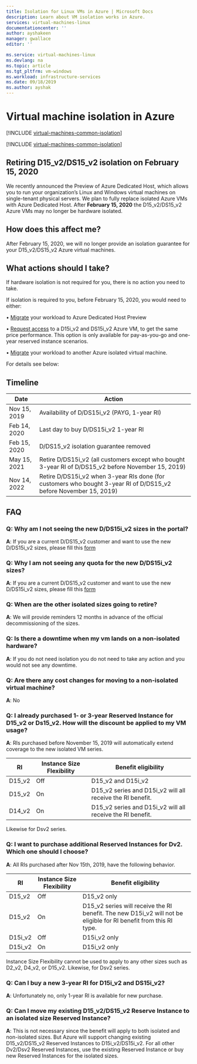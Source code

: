 ```yaml
---
title: Isolation for Linux VMs in Azure | Microsoft Docs
description: Learn about VM isolation works in Azure.
services: virtual-machines-linux
documentationcenter: ''
author: ayshakeen
manager: gwallace
editor: ''

ms.service: virtual-machines-linux
ms.devlang: na
ms.topic: article
ms.tgt_pltfrm: vm-windows
ms.workload: infrastructure-services
ms.date: 09/18/2019
ms.author: ayshak
---
```


# Virtual machine isolation in Azure

[!INCLUDE [virtual-machines-common-isolation](../../../includes/virtual-machines-common-isolation.md)]

[!INCLUDE [virtual-machines-common-isolation](../../../includes/virtual-machines-common-isolation-migration.md)]

## Retiring D15_v2/DS15_v2 isolation on February 15, 2020
We recently announced the Preview of Azure Dedicated Host, which allows you to run your organization’s Linux and Windows virtual machines on single-tenant physical servers. We plan to fully replace isolated Azure VMs with Azure Dedicated Host. After **February 15, 2020** the D15_v2/DS15_v2 Azure VMs may no longer be hardware isolated.

## How does this affect me?
After February 15, 2020, we will no longer provide an isolation guarantee for your D15_v2/DS15_v2 Azure virtual machines. 

## What actions should I take?
If hardware isolation is not required for you, there is no action you need to take. 

If isolation is required to you, before February 15, 2020, you would need to either:

•	[Migrate](https://azure.microsoft.com/blog/introducing-azure-dedicated-host) your workload to Azure Dedicated Host Preview

•	[Request access](https://aka.ms/D15iRequestAccess) to a D15i_v2 and DS15i_v2 Azure VM, to get the same price performance. This option is only available for pay-as-you-go and one-year reserved instance scenarios.    

•	[Migrate](https://azure.microsoft.com/blog/resize-virtual-machines/) your workload to another Azure isolated virtual machine. 

For details see below:

## Timeline
| Date | Action | 
| --- | --- |
| Nov 15, 2019	| Availability of D/DS15i_v2 (PAYG, 1-year RI) |
| Feb 14, 2020	| Last day to buy D/DS15i_v2 1-year RI | 
| Feb 15, 2020	 | D/DS15_v2 isolation guarantee removed | 
| May 15, 2021	| Retire D/DS15i_v2 (all customers except who bought 3-year RI of D/DS15_v2 before November 15, 2019)| 
| Nov 14, 2022	 | Retire D/DS15i_v2 when 3-year RIs done (for customers who bought 3-year RI of D/DS15_v2 before November 15, 2019) | 

## FAQ
### Q: Why am I not seeing the new D/DS15i_v2 sizes in the portal?
**A**: If you are a current D/DS15_v2 customer and want to use the new D/DS15i_v2 sizes, please fill this [form](https://forms.office.com/Pages/ResponsePage.aspx?id=v4j5cvGGr0GRqy180BHbR0FTPNXHdWpJlO27GE-bHitUMkZUWEFPNjFPNVgyMkhZS05FSzlPTzRIOS4u)

### Q: Why I am not seeing any quota for the new D/DS15i_v2 sizes?
**A**: If you are a current D/DS15_v2 customer and want to use the new D/DS15i_v2 sizes, please fill this [form](https://forms.office.com/Pages/ResponsePage.aspx?id=v4j5cvGGr0GRqy180BHbR0FTPNXHdWpJlO27GE-bHitUMkZUWEFPNjFPNVgyMkhZS05FSzlPTzRIOS4u)

### Q: When are the other isolated sizes going to retire?
**A**: We will provide reminders 12 months in advance of the official decommissioning of the sizes.

### Q: Is there a downtime when my vm lands on a non-isolated hardware?
**A**: If you do not need isolation you do not need to take any action and you would not see any downtime.

### Q: Are there any cost changes for moving to a non-isolated virtual machine?
**A**: No 

### Q: I already purchased 1- or 3-year Reserved Instance for D15_v2 or Ds15_v2. How will the discount be applied to my VM usage?
**A**: 
RIs purchased before November 15, 2019 will automatically extend coverage to the new isolated VM series. 

| RI |	Instance Size Flexibility |	Benefit eligibility |	
| --- | --- | --- |
|	D15_v2 	|	Off 	|	D15_v2 and D15i_v2 |	
|	D15_v2 	|	On 	|	D15_v2 series and D15i_v2 will all receive the RI benefit. |	
|	D14_v2 	|	On 	|	D15_v2 series and D15i_v2 will all receive the RI benefit. |	
 
Likewise for Dsv2 series.
 
### Q: I want to purchase additional Reserved Instances for Dv2. Which one should I choose?
**A**: All RIs purchased after Nov 15th, 2019, have the following behavior. 

| RI |	Instance Size Flexibility |	Benefit eligibility |	
| --- | --- | --- |
| D15_v2 | 	Off | 	D15_v2 only  
| D15_v2 | 	On | 	D15_v2 series will receive the RI benefit. The new D15i_v2 will not be eligible for RI benefit from this RI type. | 
| D15i_v2 | 	Off | D15i_v2 only |  
| D15i_v2 | 	On 	| D15i_v2 only | 
 
Instance Size Flexibility cannot be used to apply to any other sizes such as D2_v2, D4_v2, or D15_v2. 
Likewise, for Dsv2 series.  
 
### Q: Can I buy a new 3-year RI for D15i_v2 and DS15i_v2?
**A**: Unfortunately no, only 1-year RI is available for new purchase.
 
### Q: Can I move my existing D15_v2/DS15_v2 Reserve Instance to an isolated size Reserved Instance?
**A**: This is not necessary since the benefit will apply to both isolated and non-isolated sizes. But Azure will support changing existing D15_v2/DS15_v2 Reserved Instances to D15i_v2/DS15i_v2. For all other Dv2/Dsv2 Reserved Instances, use the existing Reserved Instance or buy new Reserved Instances for the isolated sizes.
